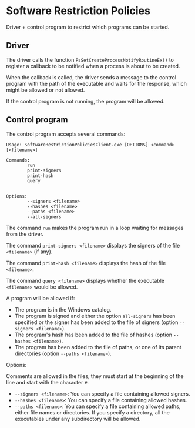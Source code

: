Software Restriction Policies
=============================
Driver + control program to restrict which programs can be started.

Driver
------
The driver calls the function `PsSetCreateProcessNotifyRoutineEx()` to register a callback to be notified when a process is about to be created.

When the callback is called, the driver sends a message to the control program with the path of the executable and waits for the response, which might be allowed or not allowed.

If the control program is not running, the program will be allowed.


Control program
---------------
The control program accepts several commands:

```
Usage: SoftwareRestrictionPoliciesClient.exe [OPTIONS] <command> [<filename>]

Commands:
        run
        print-signers
        print-hash
        query


Options:
        --signers <filename>
        --hashes <filename>
        --paths <filename>
        --all-signers

```

The command `run` makes the program run in a loop waiting for messages from the driver.

The command `print-signers <filename>` displays the signers of the file `<filename>` (if any).

The command `print-hash <filename>` displays the hash of the file `<filename>`.

The command `query <filename>` displays whether the executable `<filename>` would be allowed.



A program will be allowed if:
* The program is in the Windows catalog.
* The program is signed and either the option `all-signers` has been specified or the signer has been added to the file of signers (option `--signers <filename>`).
* The program's hash has been added to the file of hashes (option `--hashes <filename>`).
* The program has been added to the file of paths, or one of its parent directories (option `--paths <filename>`).



Options:

Comments are allowed in the files, they must start at the beginning of the line and start with the character `#`.

* `--signers <filename>`: You can specify a file containing allowed signers.
* `--hashes <filename>`: You can specify a file containing allowed hashes.
* `--paths <filename>`: You can specify a file containing allowed paths, either file names or directories. If you specify a directory, all the executables under any subdirectory will be allowed.
